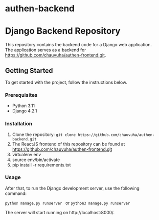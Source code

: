# authen-backend

# Django Backend Repository

This repository contains the backend code for a Django web application. The application serves as a backend for https://github.com/chauvuha/authen-frontend.git.

## Getting Started

To get started with the project, follow the instructions below.

### Prerequisites

- Python 3.11
- Django 4.2.1

### Installation

1. Clone the repository:
   ``` git clone https://github.com/chauvuha/authen-backend.git ```
2. The ReactJS frontend of this repository can be found at https://github.com/chauvuha/authen-frontend.git
3. virtualenv env
4. source env/bin/activate
5. pip install -r requirements.txt

### Usage
After that, to run the Django development server, use the following command:

```python manage.py runserver ```
or 
```python3 manage.py runserver```

The server will start running on http://localhost:8000/.






